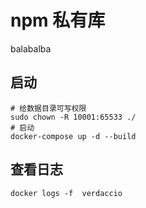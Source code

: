 # npm 私有库
balabalba

## 启动
```shell
# 给数据目录可写权限
sudo chown -R 10001:65533 ./
# 启动
docker-compose up -d --build
```

## 查看日志
```shell
docker logs -f  verdaccio
```